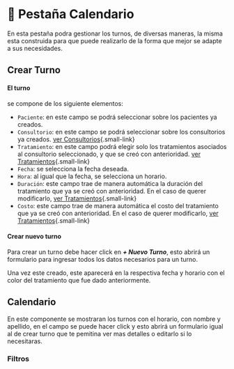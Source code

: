 # 📅 Pestaña Calendario

En esta pestaña podra gestionar los turnos, de diversas maneras, la misma esta construida para que puede realizarlo de la forma que mejor se adapte a sus necesidades.

## Crear Turno

#### El turno

se compone de los siguiente elementos:

- `Paciente`: en este campo se podrá seleccionar sobre los pacientes ya creados.
- `Consultorio`: en este campo se podrá seleccionar sobre los consultorios ya creados. [ver Consultorios](/front/consultorio#consultorios){.small-link}
- `Tratamiento`: en este campo podrá elegir solo los tratamientos asociados al consultorio seleccionado, y que se creó con anterioridad. [ver Tratamientos](/front/consultorio#tratamientos){.small-link}
- `Fecha`: se selecciona la fecha deseada.
- `Hora`: al igual que la fecha, se selecciona un horario.
- `Duración`: este campo trae de manera automática la duración del tratamiento que ya se creó con anterioridad. En el caso de querer modificarlo, [ver Tratamientos](/front/consultorio#tratamientos){.small-link}
- `Costo`: este campo trae de manera automática el costo del tratamiento que ya se creó con anterioridad. En el caso de querer modificarlo, [ver Tratamientos](/front/consultorio#tratamientos){.small-link}

#### Crear nuevo turno

Para crear un turno debe hacer click en **_+ Nuevo Turno_**, esto abrirá un formulario para ingresar todos los datos necesarios para un turno.

Una vez este creado, este aparecerá en la respectiva fecha y horario con el color del tratamiento que fue dado anteriormente.

## Calendario

En este componente se mostraran los turnos con el horario, con nombre y apellido, en el campo se puede hacer click y esto abrirá un formulario igual al de crear turno que te pemitina ver mas detalles o editarlo si lo necesitaras.

### Filtros
